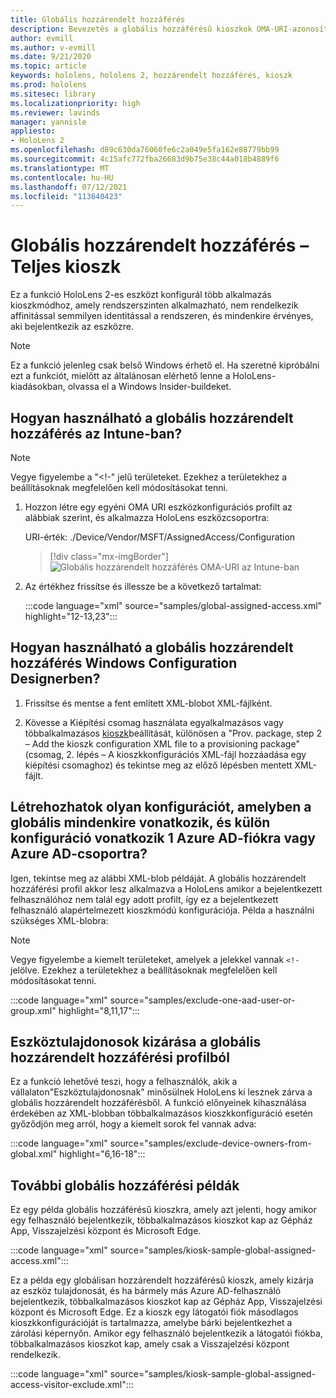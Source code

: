 ```yaml
---
title: Globális hozzárendelt hozzáférés
description: Bevezetés a globális hozzáférésű kioszkok OMA-URI-azonosítójának Intune-nal és Windows-konfigurációtervezővel való használatához.
author: evmill
ms.author: v-evmill
ms.date: 9/21/2020
ms.topic: article
keywords: hololens, hololens 2, hozzárendelt hozzáférés, kioszk
ms.prod: hololens
ms.sitesec: library
ms.localizationpriority: high
ms.reviewer: lavinds
manager: yannisle
appliesto:
- HoloLens 2
ms.openlocfilehash: d89c630da76060fe6c2a049e5fa162e88779bb99
ms.sourcegitcommit: 4c15afc772fba26683d9b75e38c44a018b4889f6
ms.translationtype: MT
ms.contentlocale: hu-HU
ms.lasthandoff: 07/12/2021
ms.locfileid: "113640423"
---
```

# <a name="global-assigned-access--kiosk"></a>Globális hozzárendelt hozzáférés – Teljes kioszk

Ez a funkció HoloLens 2-es eszközt konfigurál több alkalmazás kioszkmódhoz, amely rendszerszinten alkalmazható, nem rendelkezik affinitással semmilyen identitással a rendszeren, és mindenkire érvényes, aki bejelentkezik az eszközre.

> [!NOTE]
> Ez a funkció jelenleg csak belső Windows érhető el. Ha szeretné kipróbálni ezt a funkciót, mielőtt az általánosan elérhető lenne [](hololens-insider.md) a HoloLens-kiadásokban, olvassa el a Windows Insider-buildeket.

## <a name="how-to-use-global-assigned-access-in-intune"></a>Hogyan használható a globális hozzárendelt hozzáférés az Intune-ban?

> [!NOTE]
> Vegye figyelembe a "<!-" jelű területeket. Ezekhez a területekhez a beállításoknak megfelelően kell módosításokat tenni.

1. Hozzon létre egy egyéni OMA URI eszközkonfigurációs profilt az alábbiak szerint, és alkalmazza HoloLens eszközcsoportra:

    URI-érték: ./Device/Vendor/MSFT/AssignedAccess/Configuration

    > [!div class="mx-imgBorder"]
    > ![Globális hozzárendelt hozzáférés OMA-URI az Intune-ban](images/global-assigned-access-omauri.png)

2. Az értékhez frissítse és illessze be a következő tartalmat:

    :::code language="xml" source="samples/global-assigned-access.xml" highlight="12-13,23":::

## <a name="how-to-use-global-assigned-access-in-windows-configuration-designer"></a>Hogyan használható a globális hozzárendelt hozzáférés Windows Configuration Designerben?

1. Frissítse és mentse a fent említett XML-blobot XML-fájlként. 

2. Kövesse a Kiépítési csomag használata egyalkalmazásos vagy többalkalmazásos [kioszk](hololens-kiosk.md#use-a-provisioning-package-to-set-up-a-single-app-or-multi-app-kiosk)beállítását, különösen a "Prov. package, step 2 – Add the kioszk configuration XML file to a provisioning package" (csomag, 2. lépés – A kioszkkonfigurációs XML-fájl hozzáadása egy kiépítési csomaghoz) és tekintse meg az előző lépésben mentett XML-fájlt.

## <a name="can-i-create-a-configuration-where-global-applies-to-everyone-and-separate-configuration-applies-to-1-azure-ad-account-or-azure-ad-group"></a>Létrehozhatok olyan konfigurációt, amelyben a globális mindenkire vonatkozik, és külön konfiguráció vonatkozik 1 Azure AD-fiókra vagy Azure AD-csoportra? 

Igen, tekintse meg az alábbi XML-blob példáját. A globális hozzárendelt hozzáférési profil akkor lesz alkalmazva a HoloLens amikor a bejelentkezett felhasználóhoz nem talál egy adott profilt, így ez a bejelentkezett felhasználó alapértelmezett kioszkmódú konfigurációja.
Példa a használni szükséges XML-blobra:

> [!NOTE]
> Vegye figyelembe a kiemelt területeket, amelyek a jelekkel vannak `<!-` jelölve. Ezekhez a területekhez a beállításoknak megfelelően kell módosításokat tenni.

 :::code language="xml" source="samples/exclude-one-aad-user-or-group.xml" highlight="8,11,17":::

## <a name="excluding-deviceowners-from-global-assigned-access-profile"></a>Eszköztulajdonosok kizárása a globális hozzárendelt hozzáférési profilból

Ez a funkció lehetővé teszi, hogy a felhasználók, akik a vállalaton[](security-adminless-os.md)"Eszköztulajdonosnak" minősülnek HoloLens ki lesznek zárva a globális hozzárendelt hozzáférésből. A funkció előnyeinek kihasználása érdekében az XML-blobban többalkalmazásos kioszkkonfiguráció esetén győződjön meg arról, hogy a kiemelt sorok fel vannak adva:

 :::code language="xml" source="samples/exclude-device-owners-from-global.xml" highlight="6,16-18":::

## <a name="additional-global-assigned-access-examples"></a>További globális hozzáférési példák

Ez egy példa globális hozzáférésű kioszkra, amely azt jelenti, hogy amikor egy felhasználó bejelentkezik, többalkalmazásos kioszkot kap az Gépház App, Visszajelzési központ és Microsoft Edge.

:::code language="xml" source="samples/kiosk-sample-global-assigned-access.xml":::

Ez a példa egy globálisan hozzárendelt hozzáférésű kioszk, amely kizárja az eszköz tulajdonosát, és ha bármely más Azure AD-felhasználó bejelentkezik, többalkalmazásos kioszkot kap az Gépház App, Visszajelzési központ és Microsoft Edge. Ez a kioszk egy látogatói fiók másodlagos kioszkkonfigurációját is tartalmazza, amelybe bárki bejelentkezhet a zárolási képernyőn. Amikor egy felhasználó bejelentkezik a látogatói fiókba, többalkalmazásos kioszkot kap, amely csak a Visszajelzési központ rendelkezik.

:::code language="xml" source="samples/kiosk-sample-global-assigned-access-visitor-exclude.xml":::
